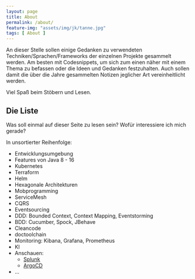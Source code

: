 ```yaml
---
layout: page
title: About
permalink: /about/
feature-img: "assets/img/jk/tanne.jpg"
tags: [ About ]
---
```


An dieser Stelle sollen einige Gedanken zu verwendeten Techniken/Sprachen/Frameworks der einzelnen Projekte gesammelt werden. Am besten mit Codesnippets, um sich zum einen 
näher mit einem Thema zu befassen oder die Ideen und Gedanken festzuhalten. Auch sollen damit die über die Jahre gesammelten Notizen jeglicher Art vereinheitlicht werden.

Viel Spaß beim Stöbern und Lesen.

## Die Liste

Was soll einmal auf dieser Seite zu lesen sein? Wofür interessiere ich mich gerade?

In unsortierter Reihenfolge:

* Entwicklungsumgebung
* Features von Java 8 - 16
* Kubernetes
* Terraform
* Helm
* Hexagonale Architekturen
* Mobprogramming
* ServiceMesh
* CQRS
* Eventsourcing
* DDD: Bounded Context, Context Mapping, Eventstorming
* BDD: Cucumber, Spock, JBehave
* Cleancode
* doctoolchain
* Monitoring: Kibana, Grafana, Prometheus
* KI
* Anschauen:
    * [Splunk](https://www.splunk.com/de_de)
    * [ArgoCD](https://argoproj.github.io/argo-cd/)
* ...